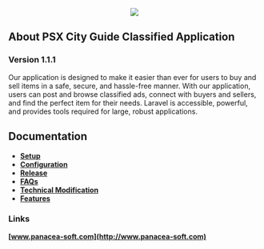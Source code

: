 <p align="center"><a href="https://www.panacea-soft.com" target="_blank"> <img src="https://www.panacea-soft.com/wp-content/uploads/2020/07/ps_logo_2020_2x.png" ></a></p>

## About PSX City Guide Classified Application
### Version 1.1.1

Our application is designed to make it easier than ever for users to buy and sell items in a safe, secure, and hassle-free manner. With our application, users can post and browse classified ads, connect with buyers and sellers, and find the perfect item for their needs.
Laravel is accessible, powerful, and provides tools required for large, robust applications.

## Documentation

- **[Setup](http://bit.ly/3Xzbw64)**
- **[Configuration](http://bit.ly/3YWNZ0l)**
- **[Release](http://bit.ly/3XyMQuw)**
- **[FAQs](http://bit.ly/3I4xfx4)**
- **[Technical Modification](http://bit.ly/3jZYAIR)**
- **[Features](http://bit.ly/3k30F72)**

### Links
**[www.panacea-soft.com](http://www.panacea-soft.com)**
